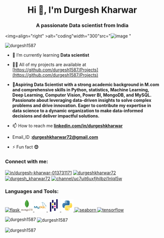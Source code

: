 <h1 align="center">Hi 👋, I'm Durgesh Kharwar</h1>
<h3 align="center">A passionate Data scientist from India</h3>

<img=align="right" >alt="coding"width="300"src="![image](https://media.licdn.com/dms/image/D5616AQEDU3ldnoJdGg/profile-displaybackgroundimage-shrink_350_1400/0/1704796907329?e=1714608000&v=beta&t=6C-x0k6VCUPKrJfaREfvP3RquxNIfJJSHZrLbY5BOwQ)
"

<p align="left"> <img src="https://komarev.com/ghpvc/?username=durgesh1587&label=Profile%20views&color=0e75b6&style=flat" alt="durgesh1587" /> </p>

- 🌱 I’m currently learning **Data scientist**

- 👨‍💻 All of my projects are available at [https://github.com/durgesh1587/Projects](https://github.com/durgesh1587/Projects)

- 💬**Aspiring Data Scientist with a strong academic background in M.com and comprehensive skills in Python, statistics, Machine Learning, Deep Learning, Computer Vision, Power BI, MongoDB, and MySQL. Passionate about leveraging data-driven insights to solve complex problems and drive innovation. Eager to contribute my expertise in data science to a dynamic organization to make data-informed decisions and deliver impactful solutions.**

- 📫 How to reach me **[linkedin.com/in/durgeshkharwar](https://www.linkedin.com/in/durgeshkharwar/)**
- Email_ID :**durgeshkharwar72@gmail.com**

- ⚡ Fun fact **😊**

<h3 align="left">Connect with me:</h3>
<p align="left">
<a href="https://linkedin.com/in/in/durgesh-kharwar-013731171" target="blank"><img align="center" src="https://raw.githubusercontent.com/rahuldkjain/github-profile-readme-generator/master/src/images/icons/Social/linked-in-alt.svg" alt="in/durgesh-kharwar-013731171" height="30" width="40" /></a>
<a href="https://fb.com/durgeshkharwar72" target="blank"><img align="center" src="https://raw.githubusercontent.com/rahuldkjain/github-profile-readme-generator/master/src/images/icons/Social/facebook.svg" alt="durgeshkharwar72" height="30" width="40" /></a>
<a href="https://instagram.com/durgesh_kharwar72" target="blank"><img align="center" src="https://raw.githubusercontent.com/rahuldkjain/github-profile-readme-generator/master/src/images/icons/Social/instagram.svg" alt="durgesh_kharwar72" height="30" width="40" /></a>
<a href="https://www.youtube.com/c/channel/uc7uit6uxfjhilbzi1nlql5w" target="blank"><img align="center" src="https://raw.githubusercontent.com/rahuldkjain/github-profile-readme-generator/master/src/images/icons/Social/youtube.svg" alt="channel/uc7uit6uxfjhilbzi1nlql5w" height="30" width="40" /></a>
</p>

<h3 align="left">Languages and Tools:</h3>
<p align="left"> <a href="https://flask.palletsprojects.com/" target="_blank" rel="noreferrer"> <img src="https://www.vectorlogo.zone/logos/pocoo_flask/pocoo_flask-icon.svg" alt="flask" width="40" height="40"/> </a> <a href="https://www.mongodb.com/" target="_blank" rel="noreferrer"> <img src="https://raw.githubusercontent.com/devicons/devicon/master/icons/mongodb/mongodb-original-wordmark.svg" alt="mongodb" width="40" height="40"/> </a> <a href="https://www.mysql.com/" target="_blank" rel="noreferrer"> <img src="https://raw.githubusercontent.com/devicons/devicon/master/icons/mysql/mysql-original-wordmark.svg" alt="mysql" width="40" height="40"/> </a> <a href="https://pandas.pydata.org/" target="_blank" rel="noreferrer"> <img src="https://raw.githubusercontent.com/devicons/devicon/2ae2a900d2f041da66e950e4d48052658d850630/icons/pandas/pandas-original.svg" alt="pandas" width="40" height="40"/> </a> <a href="https://www.python.org" target="_blank" rel="noreferrer"> <img src="https://raw.githubusercontent.com/devicons/devicon/master/icons/python/python-original.svg" alt="python" width="40" height="40"/> </a> <a href="https://seaborn.pydata.org/" target="_blank" rel="noreferrer"> <img src="https://seaborn.pydata.org/_images/logo-mark-lightbg.svg" alt="seaborn" width="40" height="40"/> </a> <a href="https://www.tensorflow.org" target="_blank" rel="noreferrer"> <img src="https://www.vectorlogo.zone/logos/tensorflow/tensorflow-icon.svg" alt="tensorflow" width="40" height="40"/> </a> </p>

<p><img align="left" src="https://github-readme-stats.vercel.app/api/top-langs?username=durgesh1587&show_icons=true&locale=en&layout=compact" alt="durgesh1587" /></p>

<p>&nbsp;<img align="center" src="https://github-readme-stats.vercel.app/api?username=durgesh1587&show_icons=true&locale=en" alt="durgesh1587" /></p>

<p><img align="center" src="https://github-readme-streak-stats.herokuapp.com/?user=durgesh1587&" alt="durgesh1587" /></p>
